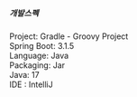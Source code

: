 <h5>개발스펙</h5>
Project: Gradle - Groovy Project </br>
Spring Boot: 3.1.5 </br>
Language: Java </br>
Packaging: Jar </br>
Java: 17 </br>
IDE : IntelliJ </br>
